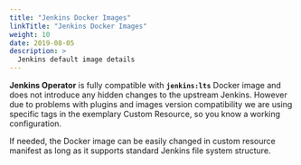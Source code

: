 ```yaml
---
title: "Jenkins Docker Images"
linkTitle: "Jenkins Docker Images"
weight: 10
date: 2019-08-05
description: >
  Jenkins default image details
---
```


**Jenkins Operator** is fully compatible with **`jenkins:lts`** Docker image and does not introduce any hidden changes 
to the upstream Jenkins. However due to problems with plugins and images version compatibility we are using specific tags 
in the exemplary Custom Resource, so you know a working configuration.

If needed, the Docker image can be easily changed in custom resource manifest as long as it supports standard Jenkins file system structure.
